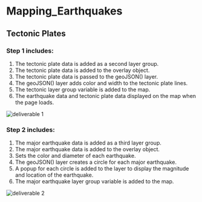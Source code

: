 # Mapping_Earthquakes

## Tectonic Plates

### Step 1 includes:
  1. The tectonic plate data is added as a second layer group.
  2. The tectonic plate data is added to the overlay object.
  3. The tectonic plate data is passed to the geoJSON() layer.
  4. The geoJSON() layer adds color and width to the tectonic plate lines.
  5. The tectonic layer group variable is added to the map.
  6. The earthquake data and tectonic plate data displayed on the map when the page loads.

![deliverable 1](https://user-images.githubusercontent.com/91839403/154880534-29fa8d29-60b0-427b-b922-cb6f2298a86c.png)

### Step 2 includes:
  1. The major earthquake data is added as a third layer group.
  2. The major earthquake data is added to the overlay object.
  3. Sets the color and diameter of each earthquake.
  4. The geoJSON() layer creates a circle for each major earthquake.
  5. A popup for each circle is added to the layer to display the magnitude and location of the earthquake.
  6. The major earthquake layer group variable is added to the map.

![deliverable 2](https://user-images.githubusercontent.com/91839403/154884665-1e9288e8-7866-411e-9f98-8e0a46c5a107.png)
